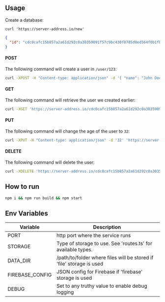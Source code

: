 ## Usage

Create a database:

`curl 'https://server-address.io/new'`

```json
{
  "id": "cdc0cafc15b857a2a61d292c0a30359091f57c9bc430f0785d0ed564f0b1fb9b"
}
```

#### POST

The following command will create a user in `/user/123`:

```bash
curl -XPOST -H "Content-type: application/json" -d '{ "name": "John Doe" }' 'https://server-address.io/cdc0cafc15b857a2a61d292c0a30359091f57c9bc430f0785d0ed564f0b1fb9b/user/123'
```

#### GET

The following command will retrieve the user we created earlier:

```bash
curl -XGET 'https://server-address.io/cdc0cafc15b857a2a61d292c0a30359091f57c9bc430f0785d0ed564f0b1fb9b/user/123'
```

#### PUT

The following command will change the age of the user to `32`:

```bash
curl -XPUT -H "Content-type: application/json" -d '32' 'https://server-address.io/cdc0cafc15b857a2a61d292c0a30359091f57c9bc430f0785d0ed564f0b1fb9b/user/123/age'
```

#### DELETE

The following command will delete the user:

```bash
curl -XDELETE 'https://server-address.io/cdc0cafc15b857a2a61d292c0a30359091f57c9bc430f0785d0ed564f0b1fb9b/user/123'
```

## How to run

```bash
npm i && npm run build && npm start
```

## Env Variables

| Variable          | Description                                                           |
| ----------------- | --------------------------------------------------------------------- |
| PORT              | http port where the service runs                                      |
| STORAGE           | Type of storage to use. See 'routes.ts' for available types.          |
| DATA_DIR          | /path/to/folder where files will be stored if 'file' storage is used  |
| FIREBASE_CONFIG   | JSON config for Firebase if 'firebase' storage is used                |
| DEBUG             | Set to any truthy value to enable debug logging                       |

